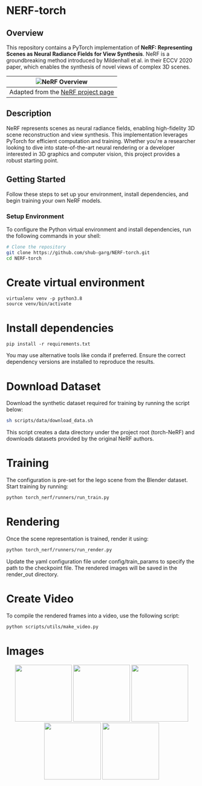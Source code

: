 # NERF-torch

## Overview

This repository contains a PyTorch implementation of **NeRF: Representing Scenes as Neural Radiance Fields for View Synthesis**. NeRF is a groundbreaking method introduced by Mildenhall et al. in their ECCV 2020 paper, which enables the synthesis of novel views of complex 3D scenes.

| ![NeRF Overview](./media/nerf.png) |
|:--:|
| Adapted from the [NeRF project page](https://www.matthewtancik.com/nerf)|

## Description

NeRF represents scenes as neural radiance fields, enabling high-fidelity 3D scene reconstruction and view synthesis. This implementation leverages PyTorch for efficient computation and training. Whether you're a researcher looking to dive into state-of-the-art neural rendering or a developer interested in 3D graphics and computer vision, this project provides a robust starting point.

## Getting Started

Follow these steps to set up your environment, install dependencies, and begin training your own NeRF models.

### Setup Environment

To configure the Python virtual environment and install dependencies, run the following commands in your shell:

```sh
# Clone the repository
git clone https://github.com/shub-garg/NERF-torch.git
cd NERF-torch
```

# Create virtual environment
```
virtualenv venv -p python3.8
source venv/bin/activate
```

# Install dependencies
```
pip install -r requirements.txt
```
You may use alternative tools like conda if preferred. Ensure the correct dependency versions are installed to reproduce the results.

# Download Dataset
Download the synthetic dataset required for training by running the script below:
```bash
sh scripts/data/download_data.sh
```

This script creates a data directory under the project root (torch-NeRF) and downloads datasets provided by the original NeRF authors.

# Training
The configuration is pre-set for the lego scene from the Blender dataset. Start training by running:
```bash
python torch_nerf/runners/run_train.py
```

# Rendering
Once the scene representation is trained, render it using:
```bash
python torch_nerf/runners/run_render.py
```

Update the yaml configuration file under config/train_params to specify the path to the checkpoint file. The rendered images will be saved in the render_out directory.

# Create Video
To compile the rendered frames into a video, use the following script:
```bash
python scripts/utils/make_video.py
```

# Images

<p align="middle">
  <img src="./media/lego.gif" width="150" />
  <img src="./media/ship.gif" width="150" />
  <img src="./media/materials.gif" width="150" />
  <img src="./media/hotdog.gif" width="150" />
  <img src="./media/fern.gif" width="150" />
  </p>
